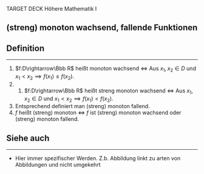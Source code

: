 
TARGET DECK
Höhere Mathematik I

(streng) monoton wachsend, fallende Funktionen
--
## Definition
***
1. $f:D\rightarrow\Bbb R$ heißt monoton wachsend $\iff$ Aus $x_1,x_2\in D$ und  $x_1<x_2 \implies f(x_1)\le f(x_2)$.
2. 1. $f:D\rightarrow\Bbb R$ heißt streng monoton wachsend $\iff$ Aus $x_1,x_2\in D$ und  $x_1<x_2 \implies f(x_1)< f(x_2)$.
3. Entsprechend definiert man (streng) monoton fallend.
4. $f$ heißt (streng) monoton $\iff$ $f$ ist (streng) monoton wachsend oder (streng) monoton fallend.
## Siehe auch
***
* Hier immer spezifischer Werden. Z.b. Abbildung linkt zu arten von Abbildungen und nicht umgekehrt